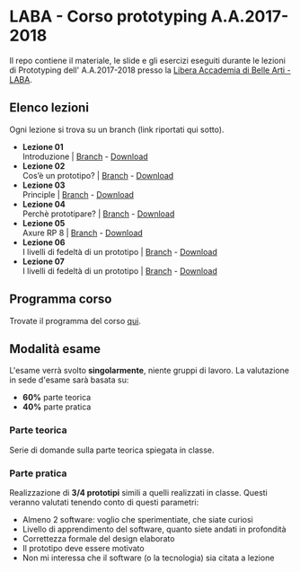 # LABA - Corso prototyping A.A.2017-2018

Il repo contiene il materiale, le slide e gli esercizi eseguiti durante le lezioni di Prototyping dell' A.A.2017-2018 presso la [Libera Accademia di Belle Arti - LABA][laba].

## Elenco lezioni
Ogni lezione si trova su un branch (link riportati qui sotto).

* **Lezione 01**  
Introduzione | [Branch][lezione-01-b] - [Download][lezione-01-z]
* **Lezione 02**  
Cos’è un prototipo? | [Branch][lezione-02-b] - [Download][lezione-02-z]
* **Lezione 03**  
Principle | [Branch][lezione-03-b] - [Download][lezione-03-z]
* **Lezione 04**  
Perchè prototipare? | [Branch][lezione-04-b] - [Download][lezione-04-z]
* **Lezione 05**  
Axure RP 8 | [Branch][lezione-05-b] - [Download][lezione-05-z]
* **Lezione 06**  
I livelli di fedeltà di un prototipo | [Branch][lezione-06-b] - [Download][lezione-06-z]
* **Lezione 07**  
I livelli di fedeltà di un prototipo | [Branch][lezione-07-b] - [Download][lezione-07-z]

## Programma corso
Trovate il programma del corso [qui][programma].

## Modalità esame
L'esame verrà svolto **singolarmente**, niente gruppi di lavoro. La valutazione in sede d'esame sarà basata su:
* **60%** parte teorica
* **40%** parte pratica

### Parte teorica
Serie di domande sulla parte teorica spiegata in classe.

### Parte pratica
Realizzazione di **3/4 prototipi** simili a quelli realizzati in classe. Questi veranno valutati tenendo conto di questi parametri: 
- Almeno 2 software: voglio che sperimentiate, che siate curiosi
- Livello di apprendimento del software, quanto siete andati in profondità
- Correttezza formale del design elaborato
- Il prototipo deve essere motivato
- Non mi interessa che il software (o la tecnologia) sia citata a lezione

[laba]:            http://laba.edu/
[lezione-01-b]:    https://github.com/michelemazzucco/laba-prototyping-17-18/tree/lezione-01
[lezione-01-z]:    https://github.com/michelemazzucco/laba-prototyping-17-18/archive/lezione-01.zip
[lezione-02-b]:    https://github.com/michelemazzucco/laba-prototyping-17-18/tree/lezione-02
[lezione-02-z]:    https://github.com/michelemazzucco/laba-prototyping-17-18/archive/lezione-02.zip
[lezione-03-b]:    https://github.com/michelemazzucco/laba-prototyping-17-18/tree/lezione-03
[lezione-03-z]:    https://github.com/michelemazzucco/laba-prototyping-17-18/archive/lezione-03.zip
[lezione-04-b]:    https://github.com/michelemazzucco/laba-prototyping-17-18/tree/lezione-04
[lezione-04-z]:    https://github.com/michelemazzucco/laba-prototyping-17-18/archive/lezione-04.zip
[lezione-05-b]:    https://github.com/michelemazzucco/laba-prototyping-17-18/tree/lezione-05
[lezione-05-z]:    https://github.com/michelemazzucco/laba-prototyping-17-18/archive/lezione-05.zip
[lezione-06-b]:    https://github.com/michelemazzucco/laba-prototyping-17-18/tree/lezione-06
[lezione-06-z]:    https://github.com/michelemazzucco/laba-prototyping-17-18/archive/lezione-06.zip
[lezione-07-b]:    https://github.com/michelemazzucco/laba-prototyping-17-18/tree/lezione-07
[lezione-07-z]:    https://github.com/michelemazzucco/laba-prototyping-17-18/archive/lezione-07.zip

[programma]:       https://docs.google.com/document/d/1g7C7r-GcpRGc9Ew0Vw_2iv-aW79ZE3isOeNRyNPAtWo/edit?usp=sharing
